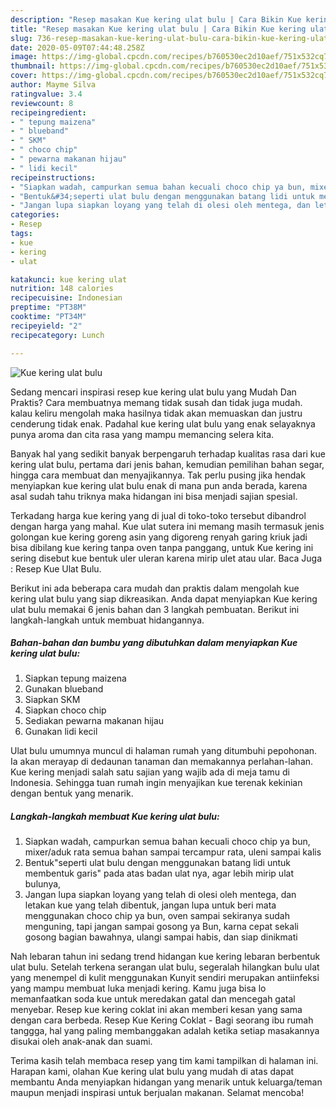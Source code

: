 ```yaml
---
description: "Resep masakan Kue kering ulat bulu | Cara Bikin Kue kering ulat bulu Yang Bikin Ngiler"
title: "Resep masakan Kue kering ulat bulu | Cara Bikin Kue kering ulat bulu Yang Bikin Ngiler"
slug: 736-resep-masakan-kue-kering-ulat-bulu-cara-bikin-kue-kering-ulat-bulu-yang-bikin-ngiler
date: 2020-05-09T07:44:48.258Z
image: https://img-global.cpcdn.com/recipes/b760530ec2d10aef/751x532cq70/kue-kering-ulat-bulu-foto-resep-utama.jpg
thumbnail: https://img-global.cpcdn.com/recipes/b760530ec2d10aef/751x532cq70/kue-kering-ulat-bulu-foto-resep-utama.jpg
cover: https://img-global.cpcdn.com/recipes/b760530ec2d10aef/751x532cq70/kue-kering-ulat-bulu-foto-resep-utama.jpg
author: Mayme Silva
ratingvalue: 3.4
reviewcount: 8
recipeingredient:
- " tepung maizena"
- " blueband"
- " SKM"
- " choco chip"
- " pewarna makanan hijau"
- " lidi kecil"
recipeinstructions:
- "Siapkan wadah, campurkan semua bahan kecuali choco chip ya bun, mixer/aduk rata semua bahan sampai tercampur rata, uleni sampai kalis"
- "Bentuk&#34;seperti ulat bulu dengan menggunakan batang lidi untuk membentuk garis&#34; pada atas badan ulat nya, agar lebih mirip ulat bulunya,"
- "Jangan lupa siapkan loyang yang telah di olesi oleh mentega, dan letakan kue yang telah dibentuk, jangan lupa untuk beri mata menggunakan choco chip ya bun, oven sampai sekiranya sudah menguning, tapi jangan sampai gosong ya Bun, karna cepat sekali gosong bagian bawahnya, ulangi sampai habis, dan siap dinikmati"
categories:
- Resep
tags:
- kue
- kering
- ulat

katakunci: kue kering ulat 
nutrition: 148 calories
recipecuisine: Indonesian
preptime: "PT38M"
cooktime: "PT34M"
recipeyield: "2"
recipecategory: Lunch

---
```



![Kue kering ulat bulu](https://img-global.cpcdn.com/recipes/b760530ec2d10aef/751x532cq70/kue-kering-ulat-bulu-foto-resep-utama.jpg)

Sedang mencari inspirasi resep kue kering ulat bulu yang Mudah Dan Praktis? Cara membuatnya memang tidak susah dan tidak juga mudah. kalau keliru mengolah maka hasilnya tidak akan memuaskan dan justru cenderung tidak enak. Padahal kue kering ulat bulu yang enak selayaknya punya aroma dan cita rasa yang mampu memancing selera kita.

Banyak hal yang sedikit banyak berpengaruh terhadap kualitas rasa dari kue kering ulat bulu, pertama dari jenis bahan, kemudian pemilihan bahan segar, hingga cara membuat dan menyajikannya. Tak perlu pusing jika hendak menyiapkan kue kering ulat bulu enak di mana pun anda berada, karena asal sudah tahu triknya maka hidangan ini bisa menjadi sajian spesial.

Terkadang harga kue kering yang di jual di toko-toko tersebut dibandrol dengan harga yang mahal. Kue ulat sutera ini memang masih termasuk jenis golongan kue kering goreng asin yang digoreng renyah garing kriuk jadi bisa dibilang kue kering tanpa oven tanpa panggang, untuk Kue kering ini sering disebut kue bentuk uler uleran karena mirip ulet atau ular. Baca Juga : Resep Kue Ulat Bulu.


Berikut ini ada beberapa cara mudah dan praktis dalam mengolah kue kering ulat bulu yang siap dikreasikan. Anda dapat menyiapkan Kue kering ulat bulu memakai 6 jenis bahan dan 3 langkah pembuatan. Berikut ini langkah-langkah untuk membuat hidangannya.

<!--inarticleads1-->

##### Bahan-bahan dan bumbu yang dibutuhkan dalam menyiapkan Kue kering ulat bulu:

1. Siapkan  tepung maizena
1. Gunakan  blueband
1. Siapkan  SKM
1. Siapkan  choco chip
1. Sediakan  pewarna makanan hijau
1. Gunakan  lidi kecil


Ulat bulu umumnya muncul di halaman rumah yang ditumbuhi pepohonan. Ia akan merayap di dedaunan tanaman dan memakannya perlahan-lahan. Kue kering menjadi salah satu sajian yang wajib ada di meja tamu di Indonesia. Sehingga tuan rumah ingin menyajikan kue terenak kekinian dengan bentuk yang menarik. 

<!--inarticleads2-->

##### Langkah-langkah membuat Kue kering ulat bulu:

1. Siapkan wadah, campurkan semua bahan kecuali choco chip ya bun, mixer/aduk rata semua bahan sampai tercampur rata, uleni sampai kalis
1. Bentuk&#34;seperti ulat bulu dengan menggunakan batang lidi untuk membentuk garis&#34; pada atas badan ulat nya, agar lebih mirip ulat bulunya,
1. Jangan lupa siapkan loyang yang telah di olesi oleh mentega, dan letakan kue yang telah dibentuk, jangan lupa untuk beri mata menggunakan choco chip ya bun, oven sampai sekiranya sudah menguning, tapi jangan sampai gosong ya Bun, karna cepat sekali gosong bagian bawahnya, ulangi sampai habis, dan siap dinikmati


Nah lebaran tahun ini sedang trend hidangan kue kering lebaran berbentuk ulat bulu. Setelah terkena serangan ulat bulu, segeralah hilangkan bulu ulat yang menempel di kulit menggunakan Kunyit sendiri merupakan antiinfeksi yang mampu membuat luka menjadi kering. Kamu juga bisa lo memanfaatkan soda kue untuk meredakan gatal dan mencegah gatal menyebar. Resep kue kering coklat ini akan memberi kesan yang sama dengan cara berbeda. Resep Kue Kering Coklat - Bagi seorang ibu rumah tanggga, hal yang paling membanggakan adalah ketika setiap masakannya disukai oleh anak-anak dan suami. 

Terima kasih telah membaca resep yang tim kami tampilkan di halaman ini. Harapan kami, olahan Kue kering ulat bulu yang mudah di atas dapat membantu Anda menyiapkan hidangan yang menarik untuk keluarga/teman maupun menjadi inspirasi untuk berjualan makanan. Selamat mencoba!
